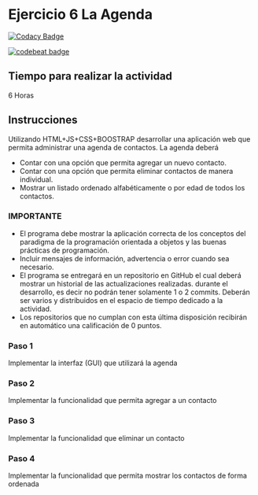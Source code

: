 # Ejercicio 6 La Agenda
[![Codacy Badge](https://api.codacy.com/project/badge/Grade/da0ff74cbc684d7ea633f0c6fefe4e0b)](https://www.codacy.com/app/Jonathanrrs/06-app-agenda-Jonathanrrs?utm_source=github.com&amp;utm_medium=referral&amp;utm_content=POO-2019-2K/06-app-agenda-Jonathanrrs&amp;utm_campaign=Badge_Grade)

[![codebeat badge](https://codebeat.co/badges/8bb49c73-fa1a-464b-a905-ed70886333a1)](https://codebeat.co/projects/github-com-poo-2019-2k-06-app-agenda-jonathanrrs-master)
## Tiempo para realizar la actividad

6 Horas

## Instrucciones

Utilizando HTML+JS+CSS+BOOSTRAP desarrollar una aplicación web que permita administrar una agenda de contactos. La agenda deberá

* Contar con una opción que permita agregar un nuevo contacto.
* Contar con una opción que permita eliminar contactos de manera individual.   
* Mostrar un listado ordenado alfabéticamente o por edad de todos los contactos.

### IMPORTANTE
* El programa debe mostrar la aplicación correcta de los conceptos del paradigma de la programación orientada a objetos y las buenas prácticas de programación.
* Incluir mensajes de información, advertencia o error cuando sea necesario. 
* El programa se entregará en un repositorio en GitHub el cual deberá mostrar un historial de las actualizaciones realizadas. durante el desarrollo, es decir no podrán tener solamente 1 o 2 commits. Deberán ser varios y distribuidos en el espacio de tiempo dedicado a la actividad.
* Los repositorios que no cumplan con esta última disposición recibirán en automático una calificación de 0 puntos.


### Paso 1

Implementar la interfaz (GUI) que utilizará la agenda

### Paso 2

Implementar la funcionalidad que permita agregar a un contacto

### Paso 3

Implementar la funcionalidad que eliminar un contacto

### Paso 4

Implementar la funcionalidad que permita mostrar los contactos de forma ordenada

